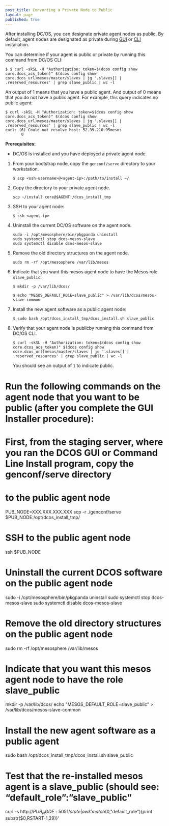 ```yaml
---
post_title: Converting a Private Node to Public  
layout: page
published: true
---
```


After installing DC/OS, you can designate private agent nodes as public. By default, agent nodes are designated as private during [GUI](/administration/installing/custom/gui/) or [CLI](/administration/installing/custom/cli/) installation. 

You can determine if your agent is public or private by running this command from DC/OS CLI:

    $ $ curl -skSL -H "Authorization: token=$(dcos config show core.dcos_acs_token)" $(dcos config show core.dcos_url)mesos/master/slaves | jq '.slaves[] | .reserved_resources' | grep slave_public | wc -l

An output of 1 means that you have a public agent. And output of 0 means that you do not have a public agent. For example, this query indicates no public agent:

    $ curl -skSL -H "Authorization: token=$(dcos config show core.dcos_acs_token)" $(dcos config show core.dcos_url)mesos/master/slaves | jq '.slaves[] | .reserved_resources' | grep slave_public | wc -l
    curl: (6) Could not resolve host: 52.39.210.95mesos
           0

    
**Prerequisites:**

- DC/OS is installed and you have deployed a private agent node. 

1.  From your bootstrap node, copy the `genconf/serve` directory to your workstation. 

        $ scp <ssh-username>@<agent-ip>:/path/to/install ~/
        
1.  Copy the directory to your private agent node.

        scp ~/install core@$AGENT:/dcos_install_tmp

1.  SSH to your agent node: 

        $ ssh <agent-ip>
        
1.  Uninstall the current DC/OS software on the agent node.

        sudo -i /opt/mesosphere/bin/pkgpanda uninstall
        sudo systemctl stop dcos-mesos-slave
        sudo systemctl disable dcos-mesos-slave
        
1.  Remove the old directory structures on the agent node.
          
        sudo rm -rf /opt/mesosphere /var/lib/mesos
        
1.  Indicate that you want this mesos agent node to have the Mesos role `slave_public`:

        $ mkdir -p /var/lib/dcos/
        
        $ echo "MESOS_DEFAULT_ROLE=slave_public" > /var/lib/dcos/mesos-slave-common
        
1.  Install the new agent software as a public agent node:

        $ sudo bash /opt/dcos_install_tmp/dcos_install.sh slave_public
        
1.  Verify that your agent node is publicby running this command from DC/OS CLI. 

        $ curl -skSL -H "Authorization: token=$(dcos config show core.dcos_acs_token)" $(dcos config show core.dcos_url)mesos/master/slaves | jq '.slaves[] | .reserved_resources' | grep slave_public | wc -l
    
    You should see an output of `1` to indicate public.
    
    


  # Run the following commands on the agent node that you want to be public (after you complete the GUI Installer procedure):
  # First, from the staging server, where you ran the DCOS GUI or Command Line Install program, copy the genconf/serve directory 
  # to the public agent node
  PUB_NODE=XXX.XXX.XXX.XXX
  scp -r ./genconf/serve $PUB_NODE:/opt/dcos_install_tmp/
  # SSH to the public agent node
  ssh $PUB_NODE
  # Uninstall the current DCOS software on the public agent node
  sudo -i /opt/mesosphere/bin/pkgpanda uninstall
  sudo systemctl stop dcos-mesos-slave
  sudo systemctl disable dcos-mesos-slave
  # Remove the old directory structures on the public agent node
  sudo rm -rf /opt/mesosphere /var/lib/mesos
  # Indicate that you want this mesos agent node to have the role slave_public
  mkdir -p /var/lib/dcos/
  echo "MESOS_DEFAULT_ROLE=slave_public" > /var/lib/dcos/mesos-slave-common
  # Install the new agent software as a public agent
  sudo bash /opt/dcos_install_tmp/dcos_install.sh slave_public
  # Test that the re-installed mesos agent is a slave_public (should see: “default_role”:”slave_public”
  curl -s http://$PUB_NODE:5051/state | awk 'match($0,"default_role"){print substr($0,RSTART-1,29)}’ 